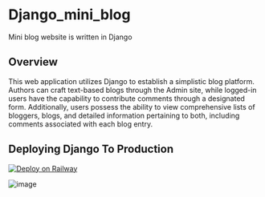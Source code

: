 # Django_mini_blog
Mini blog website is written in Django

## Overview
This web application utilizes Django to establish a simplistic blog platform. Authors can craft text-based blogs through the Admin site, while logged-in users have the capability to contribute comments through a designated form. Additionally, users possess the ability to view comprehensive lists of bloggers, blogs, and detailed information pertaining to both, including comments associated with each blog entry.

## Deploying Django To Production
[![Deploy on Railway](https://railway.app/button.svg)](https://web-production-a5cbf.up.railway.app/blog/)

![image](https://github.com/Hannahnv/Django_mini_blog/assets/102349995/4e193437-51ea-44a8-930b-fea16d6ee665)
